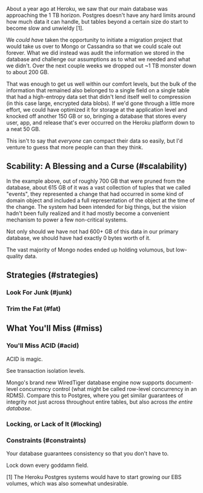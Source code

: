 About a year ago at Heroku, we saw that our main database was approaching the 1
TB horizon. Postgres doesn't have any hard limits around how much data it can
handle, but tables beyond a certain size do start to become slow and unwieldy
[1].

We _could have_ taken the opportunity to initiate a migration project that
would take us over to Mongo or Cassandra so that we could scale out forever.
What we did instead was audit the information we stored in the database and
challenge our assumptions as to what we needed and what we didn't. Over the
next couple weeks we dropped out ~1 TB monster down to about 200 GB.

That was enough to get us well within our comfort levels, but the bulk of the
information that remained also belonged to a single field on a single table
that had a high-entropy data set that didn't lend itself well to compression
(in this case large, encrypted data blobs). If we'd gone through a little more
effort, we could have optimized it for storage at the application level and
knocked off another 150 GB or so, bringing a database that stores every user,
app, and release that's ever occurred on the Heroku platform down to a neat 50
GB.

This isn't to say that _everyone_ can compact their data so easily, but I'd
venture to guess that more people can than they think.

## Scability: A Blessing and a Curse (#scalability)

In the example above, out of roughly 700 GB that were pruned from the database,
about 615 GB of it was a vast collection of tuples that we called "events",
they represented a change that had occurred in some kind of domain object and
included a full representation of the object at the time of the change. The
system had been intended for big things, but the vision hadn't been fully
realized and it had mostly become a convenient mechanism to power a few
non-critical systems.

Not only should we have not had 600+ GB of this data in our primary database,
we should have had exactly 0 bytes worth of it.

The vast majority of Mongo nodes ended up holding volumous, but low-quality data.

## Strategies (#strategies)

### Look For Junk (#junk)

### Trim the Fat (#fat)

## What You'll Miss (#miss)

### You'll Miss ACID (#acid)

ACID is magic.

See transaction isolation levels.

Mongo's brand new WiredTiger database engine now supports document-level
concurrency control (what might be called row-level concurrency in an RDMS).
Compare this to Postgres, where you get similar guarantees of integrity not
just across throughout entire tables, but also across _the entire database_.

### Locking, or Lack of It (#locking)

### Constraints (#constraints)

Your database guarantees consistency so that you don't have to.

Lock down every goddamn field.

[1] The Heroku Postgres systems would have to start growing our EBS volumes,
    which was also somewhat undesirable.
